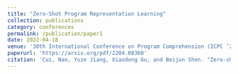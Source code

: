 ```yaml
---
title: "Zero-Shot Program Representation Learning"
collection: publications
category: conferences
permalink: /publication/paper1
date: 2022-04-18
venue: '30th International Conference on Program Comprehension (ICPC ’22)'
paperurl: 'https://arxiv.org/pdf/2204.08360'
citation: 'Cui, Nan, Yuze Jiang, Xiaodong Gu, and Beijun Shen. "Zero-shot program representation learning." In Proceedings of the 30th IEEE/ACM International Conference on Program Comprehension, pp. 60-70. 2022.'
---
```

